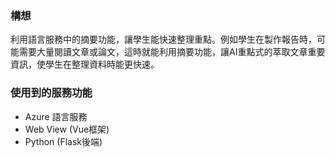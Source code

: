 ### 構想
利用語言服務中的摘要功能，讓學生能快速整理重點。例如學生在製作報告時，可能需要大量閱讀文章或論文，這時就能利用摘要功能，讓AI重點式的萃取文章重要資訊，使學生在整理資料時能更快速。 

### 使用到的服務功能
- Azure 語言服務
- Web View (Vue框架)
- Python (Flask後端)